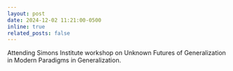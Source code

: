 ```yaml
---
layout: post
date: 2024-12-02 11:21:00-0500
inline: true
related_posts: false
---
```


Attending Simons Institute workshop on Unknown Futures of Generalization in Modern Paradigms in Generalization.